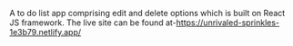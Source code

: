 A to do list app comprising edit and delete options which is built on React JS framework.
The live site can be found at-https://unrivaled-sprinkles-1e3b79.netlify.app/
